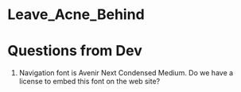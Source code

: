 # Leave_Acne_Behind



# Questions from Dev
1. Navigation font is Avenir Next Condensed Medium.  Do we have a license to embed this font on the web site?